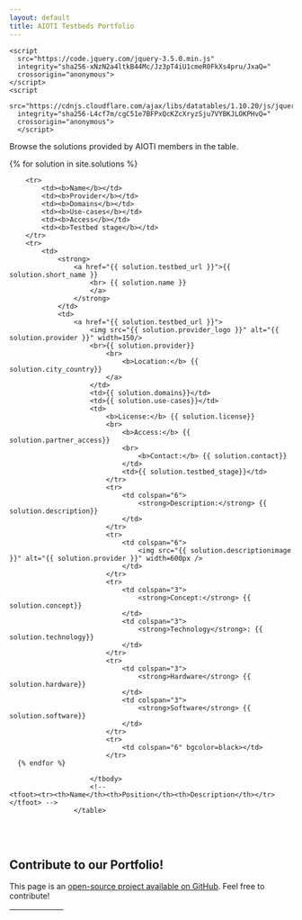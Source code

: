 ```yaml
---
layout: default
title: AIOTI Testbeds Portfolio
---
```

<head>
    <link
      rel="stylesheet"
      href="https://cdn.jsdelivr.net/npm/bulma@0.8.2/css/bulma.min.css"
    />
    <link rel="stylesheet" href="{{ '/assets/css/main.css' | relative_url }}" />
    
    <script
      src="https://code.jquery.com/jquery-3.5.0.min.js"
      integrity="sha256-xNzN2a4ltkB44Mc/Jz3pT4iU1cmeR0FkXs4pru/JxaQ="
      crossorigin="anonymous">
    </script>
    <script
      src="https://cdnjs.cloudflare.com/ajax/libs/datatables/1.10.20/js/jquery.dataTables.min.js"
      integrity="sha256-L4cf7m/cgC51e7BFPxQcKZcXryzSju7VYBKJLOKPHvQ="
      crossorigin="anonymous">
      </script>
  </head>

Browse the solutions provided by AIOTI members in the table.




<table id="catalogue" class="display" style="width: 1200px">
	<thead>
		<tr>
			<th></th>
			<th></th>
			<th></th>
			<th></th>
			<th></th>
			<th></th>
		</tr>
	</thead>
	<tbody>
		<!--For loop that iterates over markdown frontmatter in _skus folder-->
      {% for solution in site.solutions %}
      
		<tr>
			<td><b>Name</b></td>
			<td><b>Provider</b></td>
			<td><b>Domains</b></td>
			<td><b>Use-cases</b></td>
			<td><b>Access</b></td>
			<td><b>Testbed stage</b></td>
		</tr>
		<tr>
			<td>
				<strong>
					<a href="{{ solution.testbed_url }}">{{ solution.short_name }}
						<br> {{ solution.name }}
						</a>
					</strong>
				</td>
				<td>
					<a href="{{ solution.testbed_url }}">
						<img src="{{ solution.provider_logo }}" alt="{{ solution.provider }}" width=150/>
						<br>{{ solution.provider}} 
							<br>
								<b>Location:</b> {{ solution.city_country}}
							</a>
						</td>
						<td>{{ solution.domains}}</td>
						<td>{{ solution.use-cases}}</td>
						<td>
							<b>License:</b> {{ solution.license}} 
							<br>
								<b>Access:</b> {{ solution.partner_access}}
								<br>
									<b>Contact:</b> {{ solution.contact}}
								</td>
								<td>{{ solution.testbed_stage}}</td>
							</tr>
							<tr>
								<td colspan="6">
									<strong>Description:</strong> {{ solution.description}}
								</td>
							</tr>
							<tr>
								<td colspan="6">
									<img src="{{ solution.descriptionimage }}" alt="{{ solution.provider }}" width=600px />
								</td>
							</tr>
							<tr>
								<td colspan="3">
									<strong>Concept:</strong> {{ solution.concept}}
								</td>
								<td colspan="3">
									<strong>Technology</strong>: {{ solution.technology}}
								</td>
							</tr>
							<tr>
								<td colspan="3">
									<strong>Hardware</strong> {{ solution.hardware}}
								</td>
								<td colspan="3">
									<strong>Software</strong> {{ solution.software}}
								</td>
							</tr>
							<tr>
								<td colspan="6" bgcolor=black></td>
							</tr>
      {% endfor %}
    
						</tbody>
						<!-- 
    <tfoot><tr><th>Name</th><th>Position</th><th>Description</th></tr></tfoot> -->
					</table>
<br><br>

## Contribute to our Portfolio!

This page is an [open-source project available on GitHub](https://github.com/AIOTIEU/testbeds). Feel free to contribute!

<script>
$(document).ready(function() {
    $('#catalogue').DataTable();
} );
</script>
